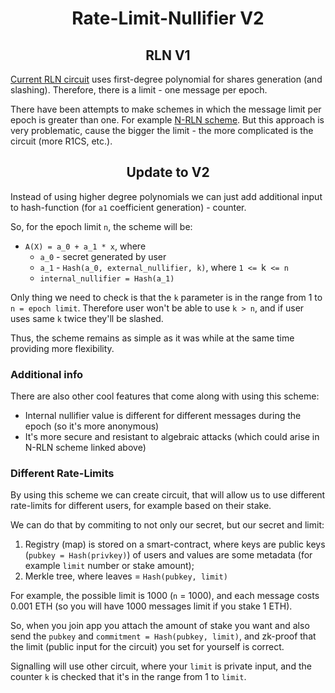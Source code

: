 <h1 align=center>Rate-Limit-Nullifier V2</h1>

<h2 align=center>RLN V1</h1>

[Current RLN circuit](https://github.com/Rate-Limiting-Nullifier/rln-circuits/blob/master/circuits/rln-base.circom) uses first-degree polynomial for shares generation (and slashing). Therefore, there is a limit - one message per epoch. 

There have been attempts to make schemes in which the message limit per epoch is greater than one. For example [N-RLN scheme](https://hackmd.io/zOk-bQ2GSgaJ1t1bI7zrWQ?view). But this approach is very problematic, cause the bigger the limit - the more complicated is the circuit (more R1CS, etc.).

<h2 align=center>Update to V2</h1>

Instead of using higher degree polynomials we can just add additional input to hash-function (for `a1` coefficient generation) - counter. 

So, for the epoch limit `n`, the scheme will be:

* `A(X) = a_0 + a_1 * x`, where
    * `a_0` - secret generated by user
    * `a_1` - `Hash(a_0, external_nullifier, k)`, where `1 <= `k` <= n`
    * `internal_nullifier = Hash(a_1)`

Only thing we need to check is that the `k` parameter is in the range from 1 to `n = epoch limit`. Therefore user won't be able to use `k > n`, and if user uses same `k` twice they'll be slashed.

Thus, the scheme remains as simple as it was while at the same time providing more flexibility.

### Additional info

There are also other cool features that come along with using this scheme:

* Internal nullifier value is different for different messages during the epoch (so it's more anonymous)
* It's more secure and resistant to algebraic attacks (which could arise in N-RLN scheme linked above)

### Different Rate-Limits

By using this scheme we can create circuit, that will allow us to use different rate-limits for different users, for example based on their stake.

We can do that by commiting to not only our secret, but our secret and limit:

1. Registry (map) is stored on a smart-contract, where keys are public keys (`pubkey = Hash(privkey)`) of users and values are some metadata (for example `limit` number or stake amount);
2. Merkle tree, where leaves = `Hash(pubkey, limit)` 

For example, the possible limit is 1000 (`n` = 1000), and each message costs 0.001 ETH (so you will have 1000 messages limit if you stake 1 ETH).

So, when you join app you attach the amount of stake you want and also send the `pubkey` and `commitment = Hash(pubkey, limit)`, and zk-proof that the limit (public input for the circuit) you set for yourself is correct.

Signalling will use other circuit, where your `limit` is private input, and the counter `k` is checked that it's in the range from 1 to `limit`.
